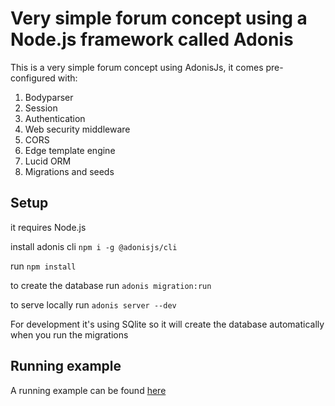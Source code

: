 # Very simple forum concept using a Node.js framework called Adonis

This is a very simple forum concept using AdonisJs, it comes pre-configured with:

1. Bodyparser
2. Session
3. Authentication
4. Web security middleware
5. CORS
6. Edge template engine
7. Lucid ORM
8. Migrations and seeds

## Setup

it requires Node.js

install adonis cli `npm i -g @adonisjs/cli`

run `npm install`

to create the database run `adonis migration:run`

to serve locally run `adonis server --dev`

For development it's using SQlite so it will create the database automatically when you run the migrations

## Running example

A running example can be found [here](https://mini-forum.herokuapp.com)